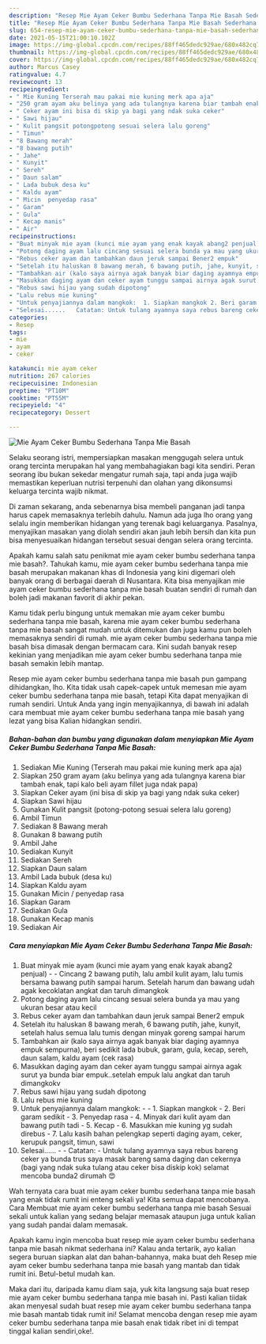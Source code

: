 ```yaml
---
description: "Resep Mie Ayam Ceker Bumbu Sederhana Tanpa Mie Basah Sederhana dan Mudah Dibuat"
title: "Resep Mie Ayam Ceker Bumbu Sederhana Tanpa Mie Basah Sederhana dan Mudah Dibuat"
slug: 654-resep-mie-ayam-ceker-bumbu-sederhana-tanpa-mie-basah-sederhana-dan-mudah-dibuat
date: 2021-05-15T21:00:10.102Z
image: https://img-global.cpcdn.com/recipes/88ff465dedc929ae/680x482cq70/mie-ayam-ceker-bumbu-sederhana-tanpa-mie-basah-foto-resep-utama.jpg
thumbnail: https://img-global.cpcdn.com/recipes/88ff465dedc929ae/680x482cq70/mie-ayam-ceker-bumbu-sederhana-tanpa-mie-basah-foto-resep-utama.jpg
cover: https://img-global.cpcdn.com/recipes/88ff465dedc929ae/680x482cq70/mie-ayam-ceker-bumbu-sederhana-tanpa-mie-basah-foto-resep-utama.jpg
author: Marcus Casey
ratingvalue: 4.7
reviewcount: 13
recipeingredient:
- " Mie Kuning Terserah mau pakai mie kuning merk apa aja"
- "250 gram ayam aku belinya yang ada tulangnya karena biar tambah enak tapi kalo beli ayam fillet juga ndak papa"
- " Ceker ayam ini bisa di skip ya bagi yang ndak suka ceker"
- " Sawi hijau"
- " Kulit pangsit potongpotong sesuai selera lalu goreng"
- " Timun"
- "8 Bawang merah"
- "8 bawang putih"
- " Jahe"
- " Kunyit"
- " Sereh"
- " Daun salam"
- " Lada bubuk desa ku"
- " Kaldu ayam"
- " Micin  penyedap rasa"
- " Garam"
- " Gula"
- " Kecap manis"
- " Air"
recipeinstructions:
- "Buat minyak mie ayam (kunci mie ayam yang enak kayak abang2 penjual)  Cincang 2 bawang putih, lalu ambil kulit ayam, lalu tumis bersama bawang putih sampai harum. Setelah harum dan bawang udah agak kecoklatan angkat dan taruh dimangkok"
- "Potong daging ayam lalu cincang sesuai selera bunda ya mau yang ukuran besar atau kecil"
- "Rebus ceker ayam dan tambahkan daun jeruk sampai Bener2 empuk"
- "Setelah itu haluskan 8 bawang merah, 6 bawang putih, jahe, kunyit, setelah halus semua lalu tumis dengan minyak goreng sampai harum"
- "Tambahkan air (kalo saya airnya agak banyak biar daging ayamnya empuk sempurna), beri sedikit lada bubuk, garam, gula, kecap, sereh, daun salam, kaldu ayam (cek rasa)"
- "Masukkan daging ayam dan ceker ayam tunggu sampai airnya agak surut ya bunda biar empuk..setelah empuk lalu angkat dan taruh dimangkokv"
- "Rebus sawi hijau yang sudah dipotong"
- "Lalu rebus mie kuning"
- "Untuk penyajiannya dalam mangkok:  1. Siapkan mangkok 2. Beri garam sedikit  3. Penyedap rasa  4. Minyak dari kulit ayam dan bawang putih tadi  5. Kecap 6. Masukkan mie kuning yg sudah direbus  7. Lalu kasih bahan pelengkap seperti daging ayam, ceker, kerupuk pangsit, timun, sawi"
- "Selesai......   Catatan: Untuk tulang ayamnya saya rebus bareng ceker ya bunda trus saya masak bareng sama daging dan cekernya (bagi yang ndak suka tulang atau ceker bisa diskip kok) selamat mencoba bunda2 dirumah 😍"
categories:
- Resep
tags:
- mie
- ayam
- ceker

katakunci: mie ayam ceker 
nutrition: 267 calories
recipecuisine: Indonesian
preptime: "PT10M"
cooktime: "PT55M"
recipeyield: "4"
recipecategory: Dessert

---
```



![Mie Ayam Ceker Bumbu Sederhana Tanpa Mie Basah](https://img-global.cpcdn.com/recipes/88ff465dedc929ae/680x482cq70/mie-ayam-ceker-bumbu-sederhana-tanpa-mie-basah-foto-resep-utama.jpg)

Selaku seorang istri, mempersiapkan masakan menggugah selera untuk orang tercinta merupakan hal yang membahagiakan bagi kita sendiri. Peran seorang ibu bukan sekedar mengatur rumah saja, tapi anda juga wajib memastikan keperluan nutrisi terpenuhi dan olahan yang dikonsumsi keluarga tercinta wajib nikmat.

Di zaman  sekarang, anda sebenarnya bisa membeli panganan jadi tanpa harus capek memasaknya terlebih dahulu. Namun ada juga lho orang yang selalu ingin memberikan hidangan yang terenak bagi keluarganya. Pasalnya, menyajikan masakan yang diolah sendiri akan jauh lebih bersih dan kita pun bisa menyesuaikan hidangan tersebut sesuai dengan selera orang tercinta. 



Apakah kamu salah satu penikmat mie ayam ceker bumbu sederhana tanpa mie basah?. Tahukah kamu, mie ayam ceker bumbu sederhana tanpa mie basah merupakan makanan khas di Indonesia yang kini digemari oleh banyak orang di berbagai daerah di Nusantara. Kita bisa menyajikan mie ayam ceker bumbu sederhana tanpa mie basah buatan sendiri di rumah dan boleh jadi makanan favorit di akhir pekan.

Kamu tidak perlu bingung untuk memakan mie ayam ceker bumbu sederhana tanpa mie basah, karena mie ayam ceker bumbu sederhana tanpa mie basah sangat mudah untuk ditemukan dan juga kamu pun boleh memasaknya sendiri di rumah. mie ayam ceker bumbu sederhana tanpa mie basah bisa dimasak dengan bermacam cara. Kini sudah banyak resep kekinian yang menjadikan mie ayam ceker bumbu sederhana tanpa mie basah semakin lebih mantap.

Resep mie ayam ceker bumbu sederhana tanpa mie basah pun gampang dihidangkan, lho. Kita tidak usah capek-capek untuk memesan mie ayam ceker bumbu sederhana tanpa mie basah, tetapi Kita dapat menyajikan di rumah sendiri. Untuk Anda yang ingin menyajikannya, di bawah ini adalah cara membuat mie ayam ceker bumbu sederhana tanpa mie basah yang lezat yang bisa Kalian hidangkan sendiri.

<!--inarticleads1-->

##### Bahan-bahan dan bumbu yang digunakan dalam menyiapkan Mie Ayam Ceker Bumbu Sederhana Tanpa Mie Basah:

1. Sediakan  Mie Kuning (Terserah mau pakai mie kuning merk apa aja)
1. Siapkan 250 gram ayam (aku belinya yang ada tulangnya karena biar tambah enak, tapi kalo beli ayam fillet juga ndak papa)
1. Siapkan  Ceker ayam (ini bisa di skip ya bagi yang ndak suka ceker)
1. Siapkan  Sawi hijau
1. Gunakan  Kulit pangsit (potong-potong sesuai selera lalu goreng)
1. Ambil  Timun
1. Sediakan 8 Bawang merah
1. Gunakan 8 bawang putih
1. Ambil  Jahe
1. Sediakan  Kunyit
1. Sediakan  Sereh
1. Siapkan  Daun salam
1. Ambil  Lada bubuk (desa ku)
1. Siapkan  Kaldu ayam
1. Gunakan  Micin / penyedap rasa
1. Siapkan  Garam
1. Sediakan  Gula
1. Gunakan  Kecap manis
1. Sediakan  Air




<!--inarticleads2-->

##### Cara menyiapkan Mie Ayam Ceker Bumbu Sederhana Tanpa Mie Basah:

1. Buat minyak mie ayam (kunci mie ayam yang enak kayak abang2 penjual) -  - Cincang 2 bawang putih, lalu ambil kulit ayam, lalu tumis bersama bawang putih sampai harum. Setelah harum dan bawang udah agak kecoklatan angkat dan taruh dimangkok
1. Potong daging ayam lalu cincang sesuai selera bunda ya mau yang ukuran besar atau kecil
1. Rebus ceker ayam dan tambahkan daun jeruk sampai Bener2 empuk
1. Setelah itu haluskan 8 bawang merah, 6 bawang putih, jahe, kunyit, setelah halus semua lalu tumis dengan minyak goreng sampai harum
1. Tambahkan air (kalo saya airnya agak banyak biar daging ayamnya empuk sempurna), beri sedikit lada bubuk, garam, gula, kecap, sereh, daun salam, kaldu ayam (cek rasa)
1. Masukkan daging ayam dan ceker ayam tunggu sampai airnya agak surut ya bunda biar empuk..setelah empuk lalu angkat dan taruh dimangkokv
1. Rebus sawi hijau yang sudah dipotong
1. Lalu rebus mie kuning
1. Untuk penyajiannya dalam mangkok: -  - 1. Siapkan mangkok - 2. Beri garam sedikit  - 3. Penyedap rasa  - 4. Minyak dari kulit ayam dan bawang putih tadi  - 5. Kecap - 6. Masukkan mie kuning yg sudah direbus  - 7. Lalu kasih bahan pelengkap seperti daging ayam, ceker, kerupuk pangsit, timun, sawi
1. Selesai......  -  - Catatan: - Untuk tulang ayamnya saya rebus bareng ceker ya bunda trus saya masak bareng sama daging dan cekernya (bagi yang ndak suka tulang atau ceker bisa diskip kok) selamat mencoba bunda2 dirumah 😍




Wah ternyata cara buat mie ayam ceker bumbu sederhana tanpa mie basah yang enak tidak rumit ini enteng sekali ya! Kita semua dapat mencobanya. Cara Membuat mie ayam ceker bumbu sederhana tanpa mie basah Sesuai sekali untuk kalian yang sedang belajar memasak ataupun juga untuk kalian yang sudah pandai dalam memasak.

Apakah kamu ingin mencoba buat resep mie ayam ceker bumbu sederhana tanpa mie basah nikmat sederhana ini? Kalau anda tertarik, ayo kalian segera buruan siapkan alat dan bahan-bahannya, maka buat deh Resep mie ayam ceker bumbu sederhana tanpa mie basah yang mantab dan tidak rumit ini. Betul-betul mudah kan. 

Maka dari itu, daripada kamu diam saja, yuk kita langsung saja buat resep mie ayam ceker bumbu sederhana tanpa mie basah ini. Pasti kalian tiidak akan menyesal sudah buat resep mie ayam ceker bumbu sederhana tanpa mie basah mantab tidak rumit ini! Selamat mencoba dengan resep mie ayam ceker bumbu sederhana tanpa mie basah enak tidak ribet ini di tempat tinggal kalian sendiri,oke!.

